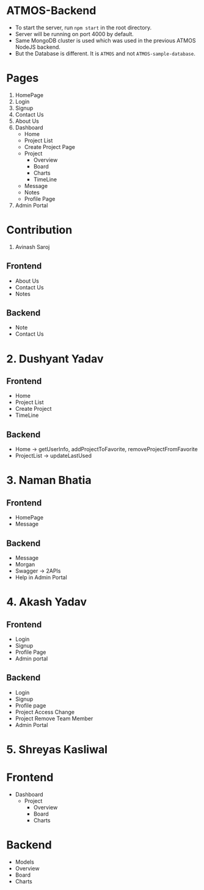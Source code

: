 # ATMOS-Backend

- To start the server, run `npm start` in the root directory.
- Server will be running on port 4000 by default.
- Same MongoDB cluster is used which was used in the previous ATMOS NodeJS backend.
- But the Database is different. It is `ATMOS` and not `ATMOS-sample-database`.



# Pages

1. HomePage
2. Login
3. Signup
4. Contact Us
5. About Us
6. Dashboard
    - Home
    - Project List
    - Create Project Page
    - Project
        - Overview
        - Board
        - Charts
        - TimeLine
    - Message
    - Notes
    - Profile Page
7. Admin Portal


# Contribution

1. Avinash Saroj
## Frontend
- About Us
- Contact Us
- Notes
## Backend
- Note
- Contact Us



# 2. Dushyant Yadav
## Frontend
- Home
- Project List
- Create Project
- TimeLine

## Backend
- Home -> getUserInfo, addProjectToFavorite, removeProjectFromFavorite
- ProjectList -> updateLastUsed


# 3. Naman Bhatia

## Frontend
- HomePage
- Message

## Backend
- Message
- Morgan
- Swagger -> 2APIs
- Help in Admin Portal

# 4. Akash Yadav

## Frontend
- Login
- Signup
- Profile Page
- Admin portal


## Backend
- Login
- Signup
- Profile page
- Project Access Change
- Project Remove Team Member
- Admin Portal


# 5. Shreyas Kasliwal

# Frontend
- Dashboard
    - Project
        - Overview
        - Board
        - Charts

# Backend
- Models
- Overview
- Board
- Charts







